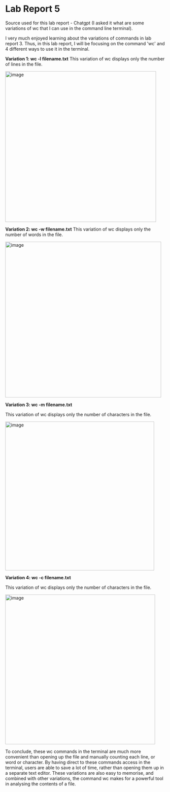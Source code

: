 # Lab Report 5

Source used for this lab report - Chatgpt (I asked it what are some variations of wc that I can use in the command line terminal).

I very much enjoyed learning about the variations of commands in lab report 3. 
Thus, in this lab report, I will be focusing on the command 'wc' and 4 different ways to use it in the terminal. 

**Variation 1:
wc -l filename.txt**
This variation of wc displays only the number of lines in the file. 

<img width="475" alt="image" src="https://user-images.githubusercontent.com/122562133/224910828-b9832537-a395-4cac-b299-7fd384af43b4.png">


**Variation 2:
wc -w filename.txt**
This variation of wc displays only the number of words in the file.

<img width="491" alt="image" src="https://user-images.githubusercontent.com/122562133/224910908-a344ba6d-bb7c-449e-93b0-0ae595aabf9f.png">


**Variation 3:
wc -m filename.txt**

This variation of wc displays only the number of characters in the file.

<img width="469" alt="image" src="https://user-images.githubusercontent.com/122562133/224910991-f94f1841-5f5f-4e7a-87d0-a2b107fea23a.png">


**Variation 4:
wc -c filename.txt**

This variation of wc displays only the number of characters in the file.

<img width="472" alt="image" src="https://user-images.githubusercontent.com/122562133/224911059-0dbf013c-f264-405c-86bc-59990b9570a9.png">

To conclude, these wc commands in the terminal are much more convenient than opening up the file and manually counting each line, or word or character. By having direct to these commands access in the terminal, users are able to save a lot of time, rather than opening them up in a separate text editor. These variations are also easy to memorise, and combined with other variations, the command wc makes for a powerful tool in analysing the contents of a file. 
